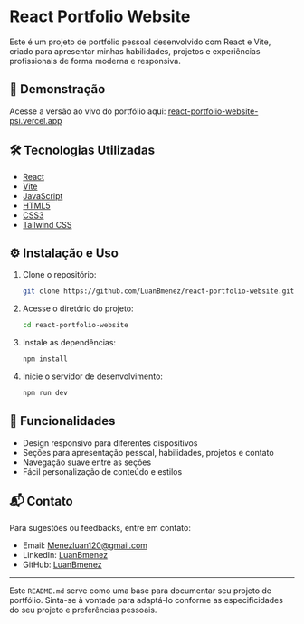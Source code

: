 # React Portfolio Website

Este é um projeto de portfólio pessoal desenvolvido com React e Vite, criado para apresentar minhas habilidades, projetos e experiências profissionais de forma moderna e responsiva.

## 🚀 Demonstração

Acesse a versão ao vivo do portfólio aqui: [react-portfolio-website-psi.vercel.app](https://react-portfolio-website-psi.vercel.app)

## 🛠️ Tecnologias Utilizadas

- [React](https://reactjs.org/)
- [Vite](https://vitejs.dev/)
- [JavaScript](https://developer.mozilla.org/pt-BR/docs/Web/JavaScript)
- [HTML5](https://developer.mozilla.org/pt-BR/docs/Web/HTML)
- [CSS3](https://developer.mozilla.org/pt-BR/docs/Web/CSS)
- [Tailwind CSS](https://eslint.org/)



## ⚙️ Instalação e Uso

1. Clone o repositório:
   ```bash
   git clone https://github.com/LuanBmenez/react-portfolio-website.git
   ```

2. Acesse o diretório do projeto:
   ```bash
   cd react-portfolio-website
   ```

3. Instale as dependências:
   ```bash
   npm install
   ```

4. Inicie o servidor de desenvolvimento:
   ```bash
   npm run dev
   ```

## 🧾 Funcionalidades

- Design responsivo para diferentes dispositivos
- Seções para apresentação pessoal, habilidades, projetos e contato
- Navegação suave entre as seções
- Fácil personalização de conteúdo e estilos

## 📬 Contato

Para sugestões ou feedbacks, entre em contato:

- Email: [Menezluan120@gmail.com](mailto:Menezluan120@gmail.com)
- LinkedIn: [LuanBmenez](https://www.linkedin.com/in/LuanBmenez/)
- GitHub: [LuanBmenez](https://github.com/LuanBmenez)

---

Este `README.md` serve como uma base para documentar seu projeto de portfólio. Sinta-se à vontade para adaptá-lo conforme as especificidades do seu projeto e preferências pessoais.
